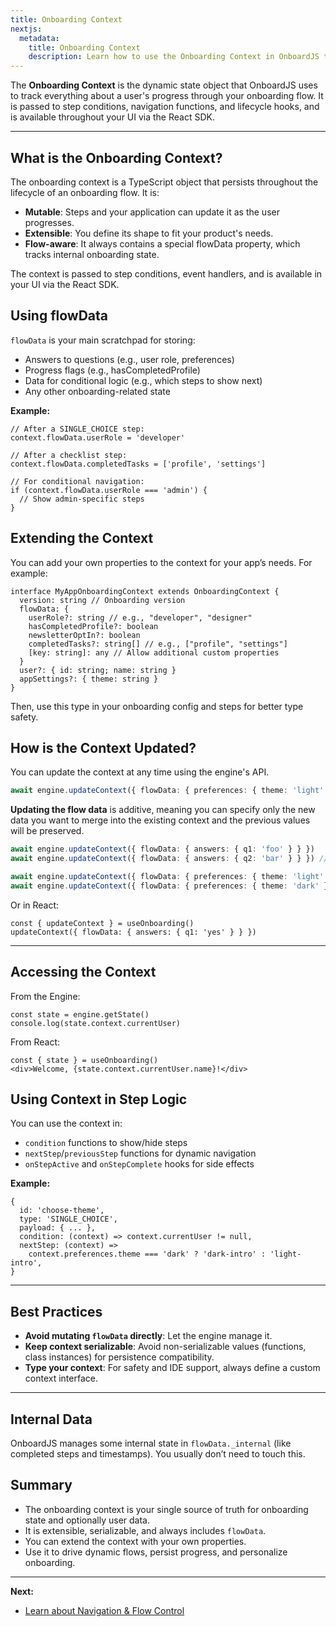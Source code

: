 ```yaml
---
title: Onboarding Context
nextjs:
  metadata:
    title: Onboarding Context
    description: Learn how to use the Onboarding Context in OnboardJS to manage user data and flow state.
---
```


The **Onboarding Context** is the dynamic state object that OnboardJS uses to track everything about a user's progress through your onboarding flow. It is passed to step conditions, navigation functions, and lifecycle hooks, and is available throughout your UI via the React SDK.

---

## What is the Onboarding Context?

The onboarding context is a TypeScript object that persists throughout the lifecycle of an onboarding flow. It is:

- **Mutable**: Steps and your application can update it as the user progresses.
- **Extensible**: You define its shape to fit your product's needs.
- **Flow-aware**: It always contains a special flowData property, which tracks internal onboarding state.

The context is passed to step conditions, event handlers, and is available in your UI via the React SDK.

## Using flowData

`flowData` is your main scratchpad for storing:

- Answers to questions (e.g., user role, preferences)
- Progress flags (e.g., hasCompletedProfile)
- Data for conditional logic (e.g., which steps to show next)
- Any other onboarding-related state

**Example:**

```tsx
// After a SINGLE_CHOICE step:
context.flowData.userRole = 'developer'

// After a checklist step:
context.flowData.completedTasks = ['profile', 'settings']

// For conditional navigation:
if (context.flowData.userRole === 'admin') {
  // Show admin-specific steps
}
```

## Extending the Context

You can add your own properties to the context for your app’s needs. For example:

```tsx
interface MyAppOnboardingContext extends OnboardingContext {
  version: string // Onboarding version
  flowData: {
    userRole?: string // e.g., "developer", "designer"
    hasCompletedProfile?: boolean
    newsletterOptIn?: boolean
    completedTasks?: string[] // e.g., ["profile", "settings"]
    [key: string]: any // Allow additional custom properties
  }
  user?: { id: string; name: string }
  appSettings?: { theme: string }
}
```

Then, use this type in your onboarding config and steps for better type safety.

## How is the Context Updated?

You can update the context at any time using the engine's API.

```typescript
await engine.updateContext({ flowData: { preferences: { theme: 'light' } } })
```

**Updating the flow data** is additive, meaning you can specify only the new data you want to merge into the existing context and the previous values will be preserved.

```typescript
await engine.updateContext({ flowData: { answers: { q1: 'foo' } } })
await engine.updateContext({ flowData: { answers: { q2: 'bar' } } }) // This WILL NOT overwrite q1

await engine.updateContext({ flowData: { preferences: { theme: 'light' } } })
await engine.updateContext({ flowData: { preferences: { theme: 'dark' } } }) // This WILL overwrite the previous value of `theme`
```

Or in React:

```tsx
const { updateContext } = useOnboarding()
updateContext({ flowData: { answers: { q1: 'yes' } } })
```

---

## Accessing the Context

From the Engine:

```tsx
const state = engine.getState()
console.log(state.context.currentUser)
```

From React:

```tsx
const { state } = useOnboarding()
<div>Welcome, {state.context.currentUser.name}!</div>
```

## Using Context in Step Logic

You can use the context in:

- `condition` functions to show/hide steps
- `nextStep`/`previousStep` functions for dynamic navigation
- `onStepActive` and `onStepComplete` hooks for side effects

**Example:**

```tsx
{
  id: 'choose-theme',
  type: 'SINGLE_CHOICE',
  payload: { ... },
  condition: (context) => context.currentUser != null,
  nextStep: (context) =>
    context.preferences.theme === 'dark' ? 'dark-intro' : 'light-intro',
}
```

---

## Best Practices

- **Avoid mutating `flowData` directly**: Let the engine manage it.
- **Keep context serializable**: Avoid non-serializable values (functions, class instances) for persistence compatibility.
- **Type your context**: For safety and IDE support, always define a custom context interface.

---

## Internal Data

OnboardJS manages some internal state in `flowData._internal` (like completed steps and timestamps). You usually don’t need to touch this.

## Summary

- The onboarding context is your single source of truth for onboarding state and optionally user data.
- It is extensible, serializable, and always includes `flowData`.
- You can extend the context with your own properties.
- Use it to drive dynamic flows, persist progress, and personalize onboarding.

---

**Next:**
- [Learn about Navigation & Flow Control](/navigation-and-flow)
